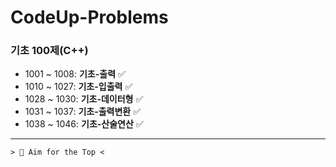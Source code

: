﻿# CodeUp-Problems

### 기초 100제(C++)  [<Basic-100>](https://github.com/ParrotMan0128/CodeUp-Problems/tree/e4fe4ec04cee0fdefc945a4fad49ede721f2622a/Basic-100)
+ 1001 ~ 1008: **기초-출력** ✅
+ 1010 ~ 1027: **기초-입출력** ✅
+ 1028 ~ 1030: **기초-데이터형** ✅
+ 1031 ~ 1037: **기초-출력변환** ✅
+ 1038 ~ 1046: **기초-산술연산** ✅

---
```
> 💯 Aim for the Top <
```